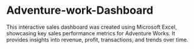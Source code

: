 # Adventure-work-Dashboard
This interactive sales dashboard was created using Microsoft Excel, showcasing key sales performance metrics for Adventure Works. It provides insights into revenue, profit, transactions, and trends over time.
